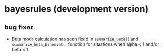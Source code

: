 # bayesrules (development version)

## bug fixes
- Beta mode calculation has been fixed in `summarize_beta()` and `summarize_beta_binomial()` function for situations when alpha < 1 and/or beta < 1.
